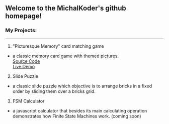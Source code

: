 ## Welcome to the MichalKoder's github homepage!
### My Projects:
----
1. "Picturesque Memory" card matching game
- a classic memory card game with themed pictures.  
[Source Code](https://michalkoder.github.io/memory-picturesque)  
[Live Demo](https://github.com/MichalKoder/memory-picturesque/index.html)
2. Slide Puzzle
- a classic slide puzzle which objective is to arrange bricks in a fixed order by sliding them over a bricks grid.  
3. FSM Calculator
- a javascript calculator that besides its main calculating operation demonstrates how Finite State Machines work. (coming soon)

